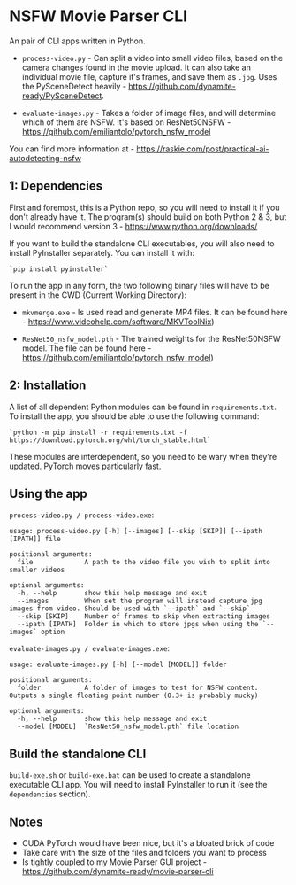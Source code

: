 # NSFW Movie Parser CLI

An pair of CLI apps written in Python. 

- `process-video.py` - Can split a video into small video files, based on the camera changes found in the movie upload. It can also take an individual movie file, capture it's frames, and save them as `.jpg`. Uses the PySceneDetect heavily - https://github.com/dynamite-ready/PySceneDetect.

- `evaluate-images.py` - Takes a folder of image files, and will determine which of them are NSFW. It's based on ResNet50NSFW - https://github.com/emiliantolo/pytorch_nsfw_model

You can find more information at - https://raskie.com/post/practical-ai-autodetecting-nsfw

## 1: Dependencies

First and foremost, this is a Python repo, so you will need to install it if you don't already have it. The program(s) should build on both Python 2 & 3, but I would recommend version 3 - https://www.python.org/downloads/

If you want to build the standalone CLI executables, you will also need to install PyInstaller separately. You can install it with:

```
`pip install pyinstaller`

```

To run the app in any form, the two following binary files will have to be present in the CWD (Current Working Directory):

- `mkvmerge.exe` - Is used read and generate MP4 files. It can be found here - https://www.videohelp.com/software/MKVToolNix)

- `ResNet50_nsfw_model.pth` - The trained weights for the ResNet50NSFW model. The file can be found here - https://github.com/emiliantolo/pytorch_nsfw_model)

## 2: Installation

A list of all dependent Python modules can be found in `requirements.txt`. 
To install the app, you should be able to use the following command:

```
`python -m pip install -r requirements.txt -f https://download.pytorch.org/whl/torch_stable.html`

```

These modules are interdependent, so you need to be wary when they're updated. PyTorch moves particularly fast.

## Using the app

`process-video.py / process-video.exe`:

```
usage: process-video.py [-h] [--images] [--skip [SKIP]] [--ipath [IPATH]] file

positional arguments:
  file             A path to the video file you wish to split into smaller videos

optional arguments:
  -h, --help       show this help message and exit
  --images         When set the program will instead capture jpg images from video. Should be used with `--ipath` and `--skip`
  --skip [SKIP]    Number of frames to skip when extracting images
  --ipath [IPATH]  Folder in which to store jpgs when using the `--images` option
```

`evaluate-images.py / evaluate-images.exe`:

```
usage: evaluate-images.py [-h] [--model [MODEL]] folder

positional arguments:
  folder           A folder of images to test for NSFW content. Outputs a single floating point number (0.3+ is probably mucky)

optional arguments:
  -h, --help       show this help message and exit
  --model [MODEL]  `ResNet50_nsfw_model.pth` file location
```

## Build the standalone CLI

`build-exe.sh` or `build-exe.bat` can be used to create a standalone executable CLI app.
You will need to install PyInstaller to run it (see the `dependencies` section).

## Notes

- CUDA PyTorch would have been nice, but it's a bloated brick of code
- Take care with the size of the files and folders you want to process
- Is tightly coupled to my Movie Parser GUI project - https://github.com/dynamite-ready/movie-parser-cli